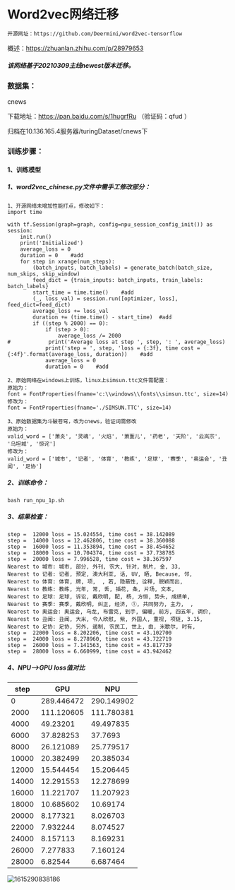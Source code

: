 



# Word2vec网络迁移

```sh
开源网址：https://github.com/Deermini/word2vec-tensorflow
```

概述：https://zhuanlan.zhihu.com/p/28979653 

##### 该网络基于20210309主线newest版本迁移。



### 数据集：

cnews

下载地址：https://pan.baidu.com/s/1hugrfRu （验证码：qfud ）

归档在10.136.165.4服务器/turingDataset/cnews下



### 训练步骤：

#### 1、训练模型

##### 1、word2vec_chinese.py文件中需手工修改部分：

```shell
1、开源网络未增加性能打点，修改如下：
import time

with tf.Session(graph=graph, config=npu_session_config_init()) as session:
    init.run()
    print('Initialized')
    average_loss = 0
    duration = 0	#add
    for step in xrange(num_steps):
        (batch_inputs, batch_labels) = generate_batch(batch_size, num_skips, skip_window)
        feed_dict = {train_inputs: batch_inputs, train_labels: batch_labels}
        start_time = time.time()	#add
        (_, loss_val) = session.run([optimizer, loss], feed_dict=feed_dict)
        average_loss += loss_val
        duration += (time.time() - start_time)	#add
        if ((step % 2000) == 0):
            if (step > 0):
                average_loss /= 2000
#            print('Average loss at step ', step, ': ', average_loss)
            print('step = ', step, 'loss = {:3f}, time cost = {:4f}'.format(average_loss, duration))	#add
            average_loss = 0
            duration = 0	#add
            
2、原始网络在windows上训练，linux上simsun.ttc文件需配置：
原始为：
font = FontProperties(fname='c:\\windows\\fonts\\simsun.ttc', size=14)
修改为：
font = FontProperties(fname='./SIMSUN.TTC', size=14)

3、原始数据集为斗破苍穹，改为cnews，验证词需修改
原始为：
valid_word = ['萧炎', '灵魂', '火焰', '萧薰儿', '药老', '天阶', '云岚宗', '乌坦城', '惊诧']
修改为：
valid_word = ['城市', '记者', '体育', '教练', '足球', '赛季', '奥运会', '丑闻', '足协']
```

##### 2、训练命令：

```shell
bash run_npu_1p.sh
```

##### 3、结果检查：

```shell
step =  12000 loss = 15.024554, time cost = 38.142089
step =  14000 loss = 12.462806, time cost = 38.360088
step =  16000 loss = 11.353894, time cost = 38.454652
step =  18000 loss = 10.704374, time cost = 37.738785
step =  20000 loss = 7.996528, time cost = 38.367597
Nearest to 城市: 城市, 部分, 外刊, 农大, 针对, 制片, 金, 33,
Nearest to 记者: 记者, 预定, 澳大利亚, 话, UV, 晒, Because, 邻,
Nearest to 体育: 体育, 牌, 项,  , 若, 隐蔽性, 诠释, 脱颖而出,
Nearest to 教练: 教练, 光年, 常, 丢, 插花, 条, 片场, 文本,
Nearest to 足球: 足球, 诉讼, 戴欣明, 配, 杨, 方恒, 势头, 成绩单,
Nearest to 赛季: 赛季, 戴欣明, 纠正, 经济, ①, 共同努力, 主力,  ,
Nearest to 奥运会: 奥运会, 乌龙, 布雷克, 到手, 偏暖, 前方, 四五年, 调价,
Nearest to 丑闻: 丑闻, 大米, 令人欣慰, 紫, 外国人, 重视, 项链, 3.15,
Nearest to 足协: 足协, 另外, 遏制, 农民工, 世上, 由, 米歇尔, 时有,
step =  22000 loss = 8.202206, time cost = 43.102700
step =  24000 loss = 8.278960, time cost = 43.722719
step =  26000 loss = 7.141563, time cost = 43.817739
step =  28000 loss = 6.660999, time cost = 43.942462
```

##### 4、NPU-->GPU loss值对比

| step  | GPU        | NPU        |
| ----- | ---------- | ---------- |
| 0     | 289.446472 | 290.149902 |
| 2000  | 111.120605 | 111.780381 |
| 4000  | 49.23201   | 49.497835  |
| 6000  | 37.828253  | 37.7693    |
| 8000  | 26.121089  | 25.779517  |
| 10000 | 20.382499  | 20.385034  |
| 12000 | 15.544454  | 15.206445  |
| 14000 | 12.291553  | 12.278699  |
| 16000 | 11.221707  | 11.207923  |
| 18000 | 10.685602  | 10.69174   |
| 20000 | 8.177321   | 8.026703   |
| 22000 | 7.932244   | 8.074527   |
| 24000 | 8.157113   | 8.169231   |
| 26000 | 7.277833   | 7.160124   |
| 28000 | 6.82544    | 6.687464   |

![1615290838186](D:\training_shop\03-code\CarPeting_Word2vec_TF\1615290838186.png)